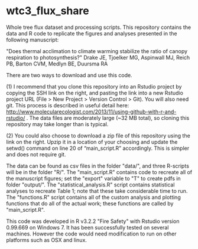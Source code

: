 # wtc3_flux_share
Whole tree flux dataset and processing scripts. This repository contains the data and R code to replicate the figures and analyses presented in the following manuscript:

"Does thermal acclimation to climate warming stabilize the ratio of canopy respiration to photosynthesis?"
Drake JE, Tjoelker MG, Aspinwall MJ, Reich PB, Barton CVM, Medlyn BE, Duursma RA 

There are two ways to download and use this code.

(1) I recommend that you clone this repository into an Rstudio project by copying the SSH link on the right, and pasting the link into a new Rstudio project URL (File > New Project > Version Control > Git). You will also need git. This process is described in useful detail here:  http://www.molecularecologist.com/2013/11/using-github-with-r-and-rstudio/ . The data files are moderately large (~32 MB total), so cloning this repository may take longer than is typical.

(2) You could also choose to download a zip file of this repository using the link on the right. Upzip it in a location of your choosing and update the setwd() command on line 20 of “main_script.R” accordingly. This is simpler and does not require git.

The data can be found as csv files in the folder "data/", and three R-scripts will be in the folder "R/". The "main_script.R" contains code to recreate all of the manuscript figures; set the "export" variable to "T" to create pdfs in folder "output/". The "statistical_analysis.R" script contains statistical analyses to recreate Table 1; note that these take considerable time to run. The "functions.R" script contains all of the custom analysis and plotting functions that do all of the actual work; these functions are called by "main_script.R".

This code was developed in R v3.2.2 "Fire Safety" with Rstudio version 0.99.669 on Windows 7. It has been successfully tested on several machines. However the code would need modification to run on other platforms such as OSX and linux. 
